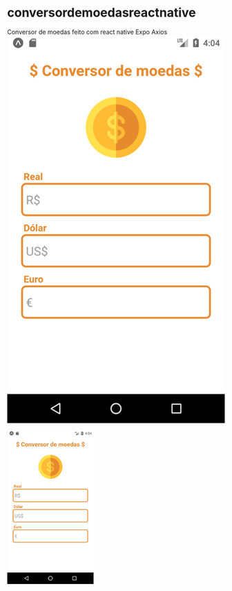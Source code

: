 # conversordemoedasreactnative
Conversor de moedas feito com react native
Expo
Axios
![Alt text](assets/captura.png?raw=true "Title")

<img src="assets/captura.png" width="200" />
